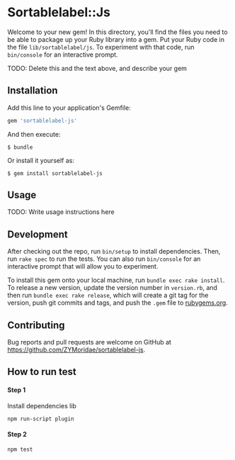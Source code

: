 # Sortablelabel::Js

Welcome to your new gem! In this directory, you'll find the files you need to be able to package up your Ruby library into a gem. Put your Ruby code in the file `lib/sortablelabel/js`. To experiment with that code, run `bin/console` for an interactive prompt.

TODO: Delete this and the text above, and describe your gem

## Installation

Add this line to your application's Gemfile:

```ruby
gem 'sortablelabel-js'
```

And then execute:

    $ bundle

Or install it yourself as:

    $ gem install sortablelabel-js

## Usage

TODO: Write usage instructions here

## Development

After checking out the repo, run `bin/setup` to install dependencies. Then, run `rake spec` to run the tests. You can also run `bin/console` for an interactive prompt that will allow you to experiment.

To install this gem onto your local machine, run `bundle exec rake install`. To release a new version, update the version number in `version.rb`, and then run `bundle exec rake release`, which will create a git tag for the version, push git commits and tags, and push the `.gem` file to [rubygems.org](https://rubygems.org).

## Contributing

Bug reports and pull requests are welcome on GitHub at https://github.com/ZYMoridae/sortablelabel-js.



## How to run test

#### Step 1
Install dependencies lib
```
npm run-script plugin
```

#### Step 2
```
npm test
```
